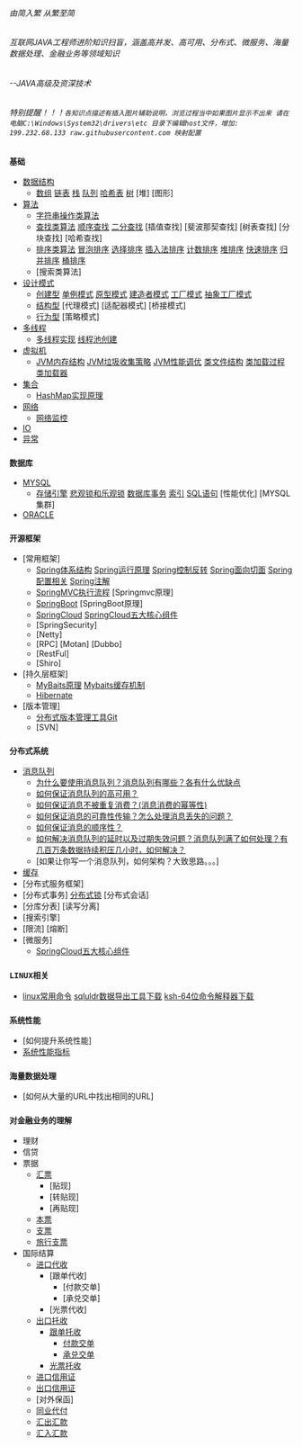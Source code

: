 ###### 由简入繁 从繁至简 
###### 互联网JAVA工程师进阶知识扫盲，涵盖高并发、高可用、分布式、微服务、海量数据处理、金融业务等领域知识 
###### --JAVA高级及资深技术
###### 特别提醒！！！`各知识点描述有插入图片辅助说明，浏览过程当中如果图片显示不出来 请在电脑C:\Windows\System32\drivers\etc 目录下编辑host文件，增加: 199.232.68.133 raw.githubusercontent.com 映射配置`

### `基础`
- [数据结构](./doc/数据结构.md)
    - [数组](./doc/数组.md)  [链表](./doc/链表.md)  [栈](./doc/stack.md)  [队列](./doc/queue.md)  [哈希表](./doc/hash.md)  [树](./doc/tree.md)  [堆]   [图形]
- [算法](./doc/算法.md)
    - [字符串操作类算法](./doc/字符串操作类算法.md)
    - [查找类算法](./doc/查找类算法.md)  [顺序查找](./doc/顺序查找.md)   [二分查找](./doc/二分查找.md)   [插值查找]   [斐波那契查找]   [树表查找]   [分块查找]   [哈希查找]
    - [排序类算法](./doc/排序类算法.md)  [冒泡排序](./doc/冒泡排序.md)  [选择排序](./doc/选择排序.md)  [插入法排序](./doc/插入法排序.md)  [计数排序](./doc/计数排序.md)  [堆排序](./doc/堆排序.md)    [快速排序](./doc/快速排序.md)   [归并排序](./doc/归并排序.md)   [桶排序](./doc/桶排序.md)
    - [搜索类算法]
- [设计模式](./doc/设计模式.md)
    - [创建型](./doc/创建型.md)  [单例模式](./doc/单例模式.md)  [原型模式](./doc/原型模式.md)  [建造者模式](./doc/建造者模式.md)  [工厂模式](./doc/工厂模式.md)  [抽象工厂模式](./doc/抽象工厂模式.md)
    - [结构型](./doc/结构型.md)  [代理模式]  [适配器模式]   [桥接模式]
    - [行为型](./doc/行为型.md)  [策略模式]
- [多线程](./doc/多线程.md)
    - [多线程实现](./doc/多线程的实现.md)  [线程池创建](./doc/线程池.md)
- [虚拟机](./doc/jvm.md)
    - [JVM内存结构](./doc/JVM内存结构.md)   [JVM垃圾收集策略](./doc/JVM垃圾收集策略.md)   [JVM性能调优](./doc/JVM性能调优.md)   [类文件结构](./doc/类文件结构.md)   [类加载过程](./doc/类加载过程.md)   [类加载器](./doc/类加载器.md)   
- [集合](./doc/Java基础及集合.md)
    - [HashMap实现原理](/doc/HashMap底层实现和原理.md)
- [网络](./doc/网络.md)
  - [网络监控](./doc/monitor.md)
- [IO](./doc/IO.md)
- [异常](./doc/异常.md)
### `数据库`
- [MYSQL](./doc/mysql.md)
    - [存储引擎](./doc/存储引擎.md)  [悲观锁和乐观锁](./doc/悲观锁和乐观锁.md)  [数据库事务](./doc/事务.md)  [索引](./doc/索引.md)   [SQL语句](./doc/SQL语句.md) [性能优化]  [MYSQL集群]
- [ORACLE](./doc/oracle.md)
### `开源框架`
- [常用框架]
    - [Spring体系结构](./doc/Spring.md)   [Spring运行原理](./doc/SpringPrinciple.md)   [Spring控制反转](./doc/SpringIOC.md)  [Spring面向切面](./doc/SpringAOP.md)   [Spring配置相关](./doc/SpringSet.md)     [Spring注解](./doc/SpringAutware.md)
    - [SpringMVC执行流程](./doc/SpringMVC.md)   [Springmvc原理]
    - [SpringBoot](./doc/SpringBoot.md)   [SpringBoot原理]
    - [SpringCloud](./doc/SpringCloud介绍.md)   [SpringCloud五大核心组件](./doc/五大核心组件.md)
    - [SpringSecurity]
    - [Netty]
    - [RPC]  [Motan]  [Dubbo]
    - [RestFul]
    - [Shiro]
- [持久层框架]
    - [MyBaits原理](./doc/MyBatis.md)  [Mybaits缓存机制](./doc/IBatis.md)
    - [Hibernate](./doc/Hibernate.md)
- [版本管理]
    - [分布式版本管理工具Git](./doc/git.md)
    - [SVN]
### `分布式系统`
- [消息队列](./doc/消息队列.md)
    - [为什么要使用消息队列？消息队列有哪些？各有什么优缺点](./doc/消息队列.md)
    - [如何保证消息队列的高可用？](./doc/MQ集群.md)
    - [如何保证消息不被重复消费？(消息消费的幂等性)](./doc/消息幂等性.md)
    - [如何保证消息的可靠性传输？怎么处理消息丢失的问题？](./doc/消息丢失.md)
    - [如何保证消息的顺序性？](./doc/消息消费顺序.md)
    - [如何解决消息队列的延时以及过期失效问题？消息队列满了如何处理？有几百万条数据持续积压几小时，如何解决？](./doc/消息过期失效.md)
    - [如果让你写一个消息队列，如何架构？大致思路。。。]
- [缓存](./doc/缓存.md)
- [分布式服务框架]
- [分布式事务]   [分布式锁](./doc/分布式锁.md)   [分布式会话]
- [分库分表]   [读写分离]
- [搜索引擎]
- [限流]   [熔断]
- [微服务]
    - [SpringCloud五大核心组件](./doc/五大核心组件.md)
### `LINUX相关`
- [linux常用命令](./doc/linux.md)  [sqluldr数据导出工具下载](./doc/sqluldr.zip)  [ksh-64位命令解释器下载](./doc/ksh-20120801-37.el6_9.x86_64.rpm)
### `系统性能`
- [如何提升系统性能]
- [系统性能指标](./doc/性能测试指标.md)
### `海量数据处理`
- [如何从大量的URL中找出相同的URL]
### `对金融业务的理解`
- 理财
- 信贷
- 票据
    - [汇票](./doc/BillOfExchange.md)
        - [贴现]
        - [转贴现]
        - [再贴现]
    - [本票](./doc/PromissoryNotes.md)
    - [支票](./doc/cheque.md)
    - [旅行支票](./doc/TravelerCheque.md)
- 国际结算
    - [进口代收](./doc/ImportCollection.md)
        - [跟单代收]
            - [付款交单]
            - [承兑交单]
        - [光票代收]
    - [出口托收](./doc/ExportCollection.md)
        - [跟单托收](./doc/OutwardCollection.md)
            - [付款交单](./doc/DocumentsAgainstPayment.md)
            - [承兑交单](./doc/DocumentsAgainstAcceptance.md)
        - [光票托收](./doc/CleanCollection.md)
    - [进口信用证](./doc/ImportCredit.md)
    - [出口信用证](./doc/ExportCredit.md)
    - [对外保函]
    - [同业代付](./doc/BankRefinance.md)
    - [汇出汇款](./doc/OutwardRemittance.md)
    - [汇入汇款](./doc/InwardRemittance.md)
